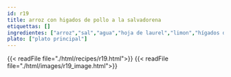 ```yaml
---
id: r19
title: arroz con higados de pollo a la salvadorena
etiquettas: []
ingredientes: ["arroz","sal","agua","hoja de laurel","limon","hígados de ave","manteca","cebolla","vino marsala","pimienta negra","sal gruesa","canela","fécula de arroz","leche"]
plato: ["plato principal"]
---
```


{{< readFile file="./html/recipes/r19.html">}}
{{< readFile file="./html/images/r19_image.html">}}